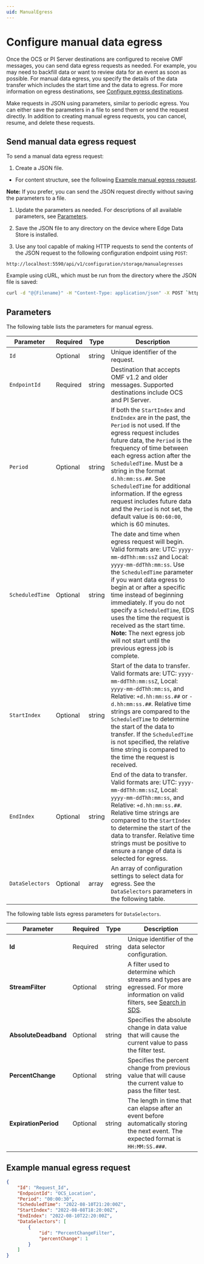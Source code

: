 ```yaml
---
uid: ManualEgress
---
```


# Configure manual data egress

Once the OCS or PI Server destinations are configured to receive OMF messages, you can send data egress requests as needed. For example, you may need to backfill data or want to review data for an event as soon as possible. For manual data egress, you specify the details of the data transfer which includes the start time and the data to egress. For more information on egress destinations, see [Configure egress destinations](xref:PrepareEgressDestinations).

Make requests in JSON using parameters, similar to periodic egress. You can either save the parameters in a file to send them or send the request directly. In addition to creating manual egress requests, you can cancel, resume, and delete these requests. 

## Send manual data egress request

To send a manual data egress request:

1. Create a JSON file.

  - For content structure, see the following [Example manual egress request](#example_manual_egress_request).

  **Note:** If you prefer, you can send the JSON request directly without saving the parameters to a file.

1. Update the parameters as needed. For descriptions of all available parameters, see [Parameters](#parameters).

1. Save the JSON file to any directory on the device where Edge Data Store is installed.

1. Use any tool capable of making HTTP requests to send the contents of the JSON request to the following configuration endpoint using `POST`:

  `http://localhost:5590/api/v1/configuration/storage/manualegresses`

Example using cURL, which must be run from the directory where the JSON file is saved:

```bash
curl -d "@{Filename}" -H "Content-Type: application/json" -X POST `http://localhost:5590/api/v1/configuration/storage/manualegresses`
```

## Parameters

The following table lists the parameters for manual egress.

| Parameter             | Required       | Type      | Description                                        |
|-----------------------|----------------|-----------|----------------------------------------------------|
| `Id`                  | Optional       | string    | Unique identifier of the request.                  |
| `EndpointId`            | Required       | string    | Destination that accepts OMF v1.2 and older messages. Supported destinations include OCS and PI Server.|
| `Period`              | Optional       | string    | If both the `StartIndex` and `EndIndex` are in the past, the `Period` is not used. If the egress request includes future data, the `Period` is the frequency of time between each egress action after the `ScheduledTime`. Must be a string in the format `d.hh:mm:ss.##`. See `ScheduledTime` for additional information. If the egress request includes future data and the `Period` is not set, the default value is `00:60:00`, which is 60 minutes. |
| `ScheduledTime`           | Optional       | string    | The date and time when egress request will begin. Valid formats are: UTC: `yyyy-mm-ddThh:mm:ssZ` and Local: `yyyy-mm-ddThh:mm:ss`. Use the `ScheduledTime` parameter if you want data egress to begin at or after a specific time instead of beginning immediately. If you do not specify a `ScheduledTime`, EDS uses the time the request is received as the start time. <br>**Note:** The next egress job will not start until the previous egress job is complete. |
| `StartIndex`          | Optional       | string    | Start of the data to transfer. Valid formats are: UTC: `yyyy-mm-ddThh:mm:ssZ`, Local: `yyyy-mm-ddThh:mm:ss`, and Relative: `+d.hh:mm:ss.##` or `-d.hh:mm:ss.##`. Relative time strings are compared to the `ScheduledTime` to determine the start of the data to transfer. If the `ScheduledTime` is not specified, the relative time string is compared to the time the request is received.   |
| `EndIndex`            | Optional       | string    | End of the data to transfer. Valid formats are: UTC: `yyyy-mm-ddThh:mm:ssZ`, Local: `yyyy-mm-ddThh:mm:ss`, and Relative: `+d.hh:mm:ss.##`. Relative time strings are compared to the `StartIndex` to determine the start of the data to transfer. Relative time strings must be positive to ensure a range of data is selected for egress. |
| `DataSelectors`       | Optional       | array     | An array of configuration settings to select data for egress. See the `DataSelectors` parameters in the following table.    |

The following table lists egress parameters for `DataSelectors`.

| Parameter                       | Required                  | Type      | Description                                        |
|---------------------------------|---------------------------|-----------|----------------------------------------------------|
| **Id**                          | Required                  | string    | Unique identifier of the data selector configuration. |
| **StreamFilter**                | Optional                  | string    | A filter used to determine which streams and types are egressed. For more information on valid filters, see [Search in SDS](xref:sdsSearching). |
| **AbsoluteDeadband**            | Optional                  | string    | Specifies the absolute change in data value that will cause the current value to pass the filter test.  |
| **PercentChange**               | Optional                  | string    | Specifies the percent change from previous value that will cause the current value to pass the filter test. |
| **ExpirationPeriod**            | Optional                  | string    | The length in time that can elapse after an event before automatically storing the next event. The expected format is `HH:MM:SS.###`. |

## Example manual egress request

```JSON
{
    "Id": "Request_Id",
    "EndpointId": "OCS_Location",
    "Period": "00:00:30",
    "ScheduledTime": "2022-08-10T21:20:00Z",
    "StartIndex": "2022-08-08T18:20:00Z",
    "EndIndex": "2022-08-10T22:20:00Z",
    "DataSelectors": [
        {
            "id": "PercentChangeFilter",
            "percentChange": 1
        }
    ]
}
```
